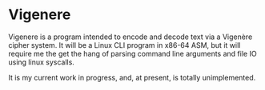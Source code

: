 # Vigenere

Vigenere is a program intended to encode and decode text via a Vigenère cipher system. It will be a Linux CLI program in x86-64 ASM, but it will require me the get the hang of parsing command line arguments and file IO using linux syscalls. 

It is my current work in progress, and, at present, is totally unimplemented. 